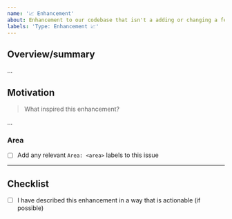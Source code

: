 ```yaml
---
name: '📈 Enhancement'
about: Enhancement to our codebase that isn't a adding or changing a feature
labels: 'Type: Enhancement 📈'
---
```


## Overview/summary

...

## Motivation

> What inspired this enhancement?

...

### Area

- [ ] Add any relevant `Area: <area>` labels to this issue

---

## Checklist

- [ ] I have described this enhancement in a way that is actionable (if possible)
